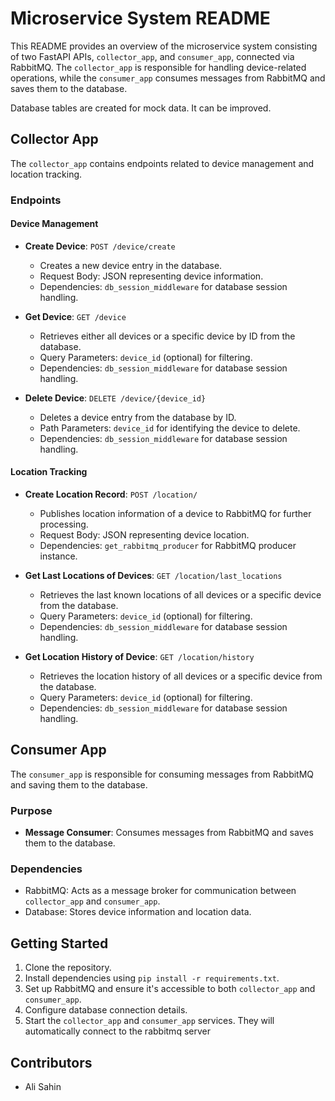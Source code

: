 # Microservice System README

This README provides an overview of the microservice system consisting of two FastAPI APIs, `collector_app`, and `consumer_app`, connected via RabbitMQ. The `collector_app` is responsible for handling device-related operations, while the `consumer_app` consumes messages from RabbitMQ and saves them to the database.

Database tables are created for mock data. It can be improved.

## Collector App

The `collector_app` contains endpoints related to device management and location tracking.

### Endpoints

#### Device Management

- **Create Device**: `POST /device/create`
  - Creates a new device entry in the database.
  - Request Body: JSON representing device information.
  - Dependencies: `db_session_middleware` for database session handling.
  
- **Get Device**: `GET /device`
  - Retrieves either all devices or a specific device by ID from the database.
  - Query Parameters: `device_id` (optional) for filtering.
  - Dependencies: `db_session_middleware` for database session handling.

- **Delete Device**: `DELETE /device/{device_id}`
  - Deletes a device entry from the database by ID.
  - Path Parameters: `device_id` for identifying the device to delete.
  - Dependencies: `db_session_middleware` for database session handling.

#### Location Tracking

- **Create Location Record**: `POST /location/`
  - Publishes location information of a device to RabbitMQ for further processing.
  - Request Body: JSON representing device location.
  - Dependencies: `get_rabbitmq_producer` for RabbitMQ producer instance.

- **Get Last Locations of Devices**: `GET /location/last_locations`
  - Retrieves the last known locations of all devices or a specific device from the database.
  - Query Parameters: `device_id` (optional) for filtering.
  - Dependencies: `db_session_middleware` for database session handling.

- **Get Location History of Device**: `GET /location/history`
  - Retrieves the location history of all devices or a specific device from the database.
  - Query Parameters: `device_id` (optional) for filtering.
  - Dependencies: `db_session_middleware` for database session handling.

## Consumer App

The `consumer_app` is responsible for consuming messages from RabbitMQ and saving them to the database.

### Purpose

- **Message Consumer**: Consumes messages from RabbitMQ and saves them to the database.

### Dependencies

- RabbitMQ: Acts as a message broker for communication between `collector_app` and `consumer_app`.
- Database: Stores device information and location data.

## Getting Started

1. Clone the repository.
2. Install dependencies using `pip install -r requirements.txt`.
3. Set up RabbitMQ and ensure it's accessible to both `collector_app` and `consumer_app`.
4. Configure database connection details.
5. Start the `collector_app` and `consumer_app` services. They will automatically connect to the rabbitmq server

## Contributors

- Ali Sahin
